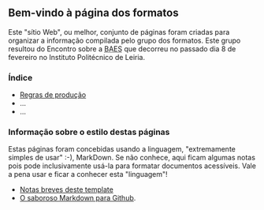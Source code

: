 ## Bem-vindo à página dos formatos

Este "sítio Web", ou melhor, conjunto de páginas foram criadas para organizar a informação compilada pelo grupo dos formatos. Este grupo  resultou do Encontro sobre a <abbr title="Biblioteca Aberta do Ensino Superior">BAES</abbr> que decorreu no passado dia 8 de fevereiro no Instituto Politécnico de Leiria.

### Índice
- [Regras de produção](regras-docs.md)
- ...
- ...

### Informação sobre o estilo destas páginas

Estas páginas foram concebidas usando a linguagem, "extremamente simples de usar" :-), MarkDown. Se não conhece, aqui ficam algumas notas pois pode inclusivamente usá-la para formatar documentos acessíveis. Vale a pena usar e ficar a conhecer esta "linguagem"!

- [Notas breves deste template](little-manual.md)
- [O saboroso Markdown para Github](https://guides.github.com/features/mastering-markdown/).
